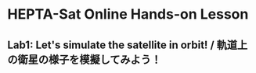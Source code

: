 # HEPTA-Sat Online Hands-on Lesson

## Lab1: Let's simulate the satellite in orbit! / 軌道上の衛星の様子を模擬してみよう！
